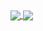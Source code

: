 <a href="https://github.com/OfficialAhmed?tab=repositories&q=&type=&language=&sort=stargazers">
  <img align="center" src="https://github-readme-stats.vercel.app/api?username=Officialahmed&show_icons=true&theme=tokyonight" />
</a>
<a href="https://github.com/officialahmed">
  <img align="center" src="https://github-readme-stats.vercel.app/api/top-langs/?username=Officialahmed&hide=QML&layout=compact&langs_count=6" />
</a>

